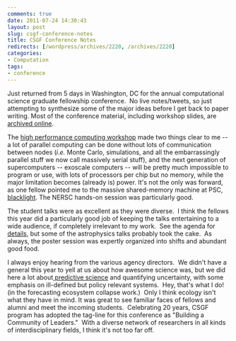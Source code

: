 ```yaml
---
comments: true
date: 2011-07-24 14:30:43
layout: post
slug: csgf-conference-notes
title: CSGF Conference Notes
redirects: [/wordpress/archives/2220, /archives/2220]
categories:
- Computation
tags:
- conference
---
```


Just returned from 5 days in Washington, DC for the annual computational science graduate fellowship conference.  No live notes/tweets, so just attempting to synthesize some of the major ideas before I get back to paper writing. Most of the conference material, including workshop slides, are [archived online](http://www.krellinst.org/conf/csgf/2011).

The [high performance computing workshop](http://www.krellinst.org/conf/csgf/2011/hpc-workshop) made two things clear to me -- a lot of parallel computing can be done without lots of communication between nodes (_i.e._ Monte Carlo, simulations, and all the embarrassingly parallel stuff we now call massively serial stuff), and the next generation of supercomputers -- exoscale computers -- will be pretty much impossible to program or use, with lots of processors per chip but no memory, while the major limitation becomes (already is) power. It's not the only was forward, as one fellow pointed me to the massive shared-memory machine at PSC, [blacklight](http://www.psc.edu/general/hardware.php).  The NERSC hands-on session was particularly good.  

The student talks were as excellent as they were diverse.  I think the fellows this year did a particularly good job of keeping the talks entertaining to a wide audience, if completely irrelevant to my work.  See the agenda for [details](http://www.krellinst.org/conf/csgf/2011/conference-agenda), but some of the astrophysics talks probably took the cake.  As always, the poster session was expertly organized into shifts and abundant good food.

I always enjoy hearing from the various agency directors.  We didn't have a general this year to yell at us about how awesome science was, but we did here a lot about[ predictive science](http://www.sandia.gov/NNSA/ASC/univ/psaap.html) and quantifying uncertainty, with some emphasis on ill-defined but policy relevant systems.  Hey, that's what I do! (in the forecasting ecosystem collapse work.)  Only I think ecology isn't what they have in mind. It was great to see familiar faces of fellows and alumni and meet the incoming students.  Celebrating 20 years, CSGF program has adopted the tag-line for this conference as "Building a Community of Leaders."  With a diverse network of researchers in all kinds of interdisciplinary fields, I think it's not too far off.






